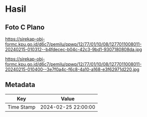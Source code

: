 # Hasil

## Foto C Plano

https://sirekap-obj-formc.kpu.go.id/d6c7/pemilu/ppwp/12/77/01/10/08/1277011008011-20240215-010312--b4fdecec-b04c-42c3-9bd1-9307180808da.jpg

https://sirekap-obj-formc.kpu.go.id/d6c7/pemilu/ppwp/12/77/01/10/08/1277011008011-20240215-010400--3e7f0a4c-f6c8-4a10-a168-e3f62971d220.jpg


## Metadata

| Key        | Value               |
| ---------- | ------------------- |
| Time Stamp | 2024-02-25 22:00:00 |



